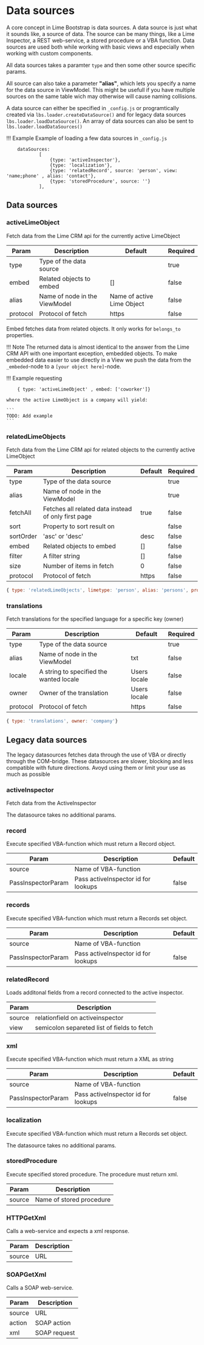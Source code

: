 # Data sources

A core concept in Lime Bootstrap is data sources. A data source is just what it sounds like, a source of data. The source can be many things, like a Lime Inspector, a REST web-service, a stored procedure or a VBA function. Data sources are used both while working with basic views and especially when working with custom components.

All data sources  takes a paramter `type` and then some other source specific params.

All source can also take a parameter __"alias"__, which lets you specify a name for the data source in ViewModel. This might be usefull if you have multiple sources on the same table wich may otherwise will cause naming collisions.

A data source can either be specified in `_config.js` or programtically created via `lbs.loader.createDataSource()` and for legacy data sources `lbs.loader.loadDataSource()`. An array of data sources can also be sent to `lbs.loader.loadDataSources()`

!!! Example
    Example of loading a few data sources in `_config.js`

        dataSources:
                [
                    {type: 'activeInspector'},
                    {type: 'localization'},
                    {type: 'relatedRecord', source: 'person', view: 'name;phone' , alias: 'contact'},
                    {type: 'storedProcedure', source: ''}
                ],



## Data sources

### activeLimeObject
Fetch data from the Lime CRM api for the currently active LimeObject


| Param              | Description                         | Default                    | Required |
|--------------------|-------------------------------------|------------------------    |----------|
| type               | Type of the data source             |                            | true     |
| embed              | Related objects to embed            | []                         | false    |
| alias              | Name of node in the ViewModel       | Name of active Lime Object | false    |
| protocol           | Protocol of fetch                   | https                      | false    |
Embed fetches data from related objects. It only works for `belongs_to` properties.

!!! Note
    The returned data is almost identical to the answer from the Lime CRM API with one important exception, embedded objects. To make embedded data easier to use directly in a View we push the data from the `_embeded`-node to a `[your object here]`-node.

!!! Example
    requesting


        { type: 'activeLimeObject' , embed: ['coworker']}

    where the active LimeObject is a company will yield:

    ```
    TODO: Add example
    ```

### relatedLimeObjects

Fetch data from the Lime CRM api for related objects to the currently active LimeObject


| Param              | Description                                               | Default  | Required |
|--------------------|-------------------------------------                      |----------|----------|
| type               | Type of the data source                                   |          | true     |
| alias              | Name of node in the ViewModel                             |          | true     |
| fetchAll           | Fetches all related data instead of only first page       | true     | false    |
| sort               | Property to sort result on                                |          | false    |
| sortOrder          | 'asc' or 'desc'                                           | desc     | false    |
| embed              | Related objects to embed                                  | []       | false    |
| filter             | A filter string                                           | []       | false    |
| size               | Number of items in fetch                                  | 0        | false    |
| protocol           | Protocol of fetch                                         | https    | false    |


```javascript
{ type: 'relatedLimeObjects', limetype: 'person', alias: 'persons', protocol: 'http' }
```

### translations

Fetch translations for the specified language for a specific key (owner)


| Param              | Description                               | Default                  | Required |
|--------------------|-------------------------------------      |----------                |----------|
| type               | Type of the data source                   |                          | true     |
| alias              | Name of node in the ViewModel             | txt                      | false    |
| locale             | A string to specified the wanted locale   | Users locale             | false    |
| owner              | Owner of the translation                  | Users locale             | false    |
| protocol           | Protocol of fetch                         | https                    | false    |

```javascript
{ type: 'translations', owner: 'company'}
```

## Legacy data sources

The legacy datasources fetches data through the use of VBA or directly through the COM-bridge. These datasources are slower, blocking and less compatible with future directions. Avoyd using them or limit your use as much as possible

### activeInspector
Fetch data from the ActiveInspector

The datasource takes no additional params.


### record
Execute specified VBA-function which must return a Record object.

| Param              | Description                         | Default |
|--------------------|-------------------------------------|---------|
| source             | Name of VBA-function                |         |
| PassInspectorParam | Pass activeInspector id for lookups | false   |

### records
Execute specified VBA-function which must return a Records set object.

| Param              | Description                         | Default |
|--------------------|-------------------------------------|---------|
| source             | Name of VBA-function                |         |
| PassInspectorParam | Pass activeInspector id for lookups | false   |

### relatedRecord
Loads additonal fields from a record connected to the active inspector.

| Param  | Description                                 |
|--------|---------------------------------------------|
| source | relationfield on activeinspector            |
| view   | semicolon separeted list of fields to fetch |

### xml
Execute specified VBA-function which must return a XML as string

| Param              | Description                         | Default |
|--------------------|-------------------------------------|---------|
| source             | Name of VBA-function                |         |
| PassInspectorParam | Pass activeInspector id for lookups | false   |

### localization
Execute specified VBA-function which must return a Records set object.

The datasource takes no additional params.

### storedProcedure
Execute specified stored procedure. The procedure must return xml.

| Param  | Description              |
|--------|--------------------------|
| source | Name of stored procedure |

### HTTPGetXml
Calls a web-service and expects a xml response.

| Param  | Description |
|--------|-------------|
| source | URL         |

### SOAPGetXml
Calls a SOAP web-service.

| Param  | Description  |
|--------|--------------|
| source | URL          |
| action | SOAP action  |
| xml    | SOAP request |
